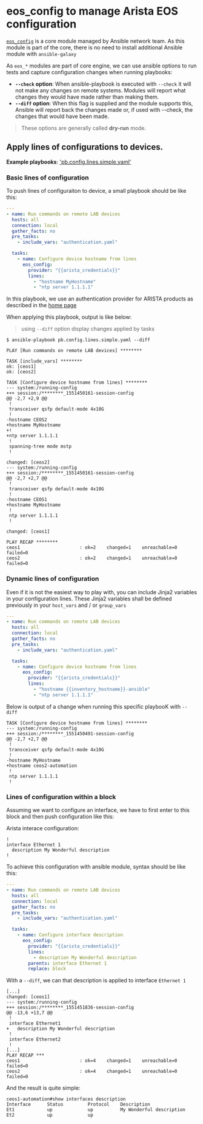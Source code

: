 # eos_config to manage Arista EOS configuration

[`eos_config`](https://docs.ansible.com/ansible/latest/modules/eos_config_module.html#eos-config-module) is a core module managed by Ansible network team. As this module is part of the core, there is no need to install additional Ansible module with `ansible-galaxy`

As `eos_*` modules are part of core engine, we can use ansible options to run tests and capture configuration changes when running playbooks:

- __`--check` option__: When ansible-playbook is executed with `--check` it will not make any changes on remote systems. Modules will report what changes they would have made rather than making them.
- __`--diff` option__: When this flag is supplied and the module supports this, Ansible will report back the changes made or, if used with --check, the changes that would have been made.

> These options are generally called __dry-run__ mode.

## Apply lines of configurations to devices.

__Example playbooks__: ['pb.config.lines.simple.yaml'](../pb.config.lines.simple.yaml)

### Basic lines of configuration

To push lines of configuraiton to device, a small playbook should be like this:

```yaml
---
- name: Run commands on remote LAB devices
  hosts: all
  connection: local
  gather_facts: no
  pre_tasks:
    - include_vars: "authentication.yaml"

  tasks:
    - name: Configure device hostname from lines
      eos_config:
        provider: "{{arista_credentials}}"
        lines: 
          - "hostname MyHostname"
          - "ntp server 1.1.1.1"
```

In this playbook, we use an authentication provider for ARISTA products as described in the [home page](../README.md)

When applying this playbook, output is like below:

> using `--diff` option display changes applied by tasks

```shell
$ ansible-playbook pb.config.lines.simple.yaml --diff

PLAY [Run commands on remote LAB devices] ********

TASK [include_vars] ********
ok: [ceos1]
ok: [ceos2]

TASK [Configure device hostname from lines] ********
--- system:/running-config
+++ session:/********_1551450161-session-config
@@ -2,7 +2,9 @@
 !
 transceiver qsfp default-mode 4x10G
 !
-hostname CEOS2
+hostname MyHostname
+!
+ntp server 1.1.1.1
 !
 spanning-tree mode mstp
 !

changed: [ceos2]
--- system:/running-config
+++ session:/********_1551450161-session-config
@@ -2,7 +2,7 @@
 !
 transceiver qsfp default-mode 4x10G
 !
-hostname CEOS1
+hostname MyHostname
 !
 ntp server 1.1.1.1
 !

changed: [ceos1]

PLAY RECAP ********
ceos1                      : ok=2    changed=1    unreachable=0    failed=0
ceos2                      : ok=2    changed=1    unreachable=0    failed=0
```

### Dynamic lines of configuration

Even if it is not the easiest way to play with, you can include Jinja2 variables in your configuration lines. These Jinja2 variables shall be defined previously in your `host_vars` and / or `group_vars`

```yaml
---
- name: Run commands on remote LAB devices
  hosts: all
  connection: local
  gather_facts: no
  pre_tasks:
    - include_vars: "authentication.yaml"

  tasks:
    - name: Configure device hostname from lines
      eos_config:
        provider: "{{arista_credentials}}"
        lines: 
          - "hostname {{inventory_hostname}}-ansible"
          - "ntp server 1.1.1.1"
```

Below is output of a change when running this specific playbooK with `--diff`

```shell
TASK [Configure device hostname from lines] ********
--- system:/running-config
+++ session:/********_1551450491-session-config
@@ -2,7 +2,7 @@
 !
 transceiver qsfp default-mode 4x10G
 !
-hostname MyHostname
+hostname ceos2-automation
 !
 ntp server 1.1.1.1
 !
```

### Lines of configuration within a block

Assuming we want to configure an interface, we have to first enter to this block and then push configuration like this:

Arista interace configuration:

```
!
interface Ethernet 1
  description My Wonderful description
!
```

To achieve this configuration with ansible module, syntax should be like this:

```yaml
---
- name: Run commands on remote LAB devices
  hosts: all
  connection: local
  gather_facts: no
  pre_tasks:
    - include_vars: "authentication.yaml"

  tasks:
    - name: Configure interface description
      eos_config:
        provider: "{{arista_credentials}}"
        lines: 
          - description My Wonderful description
        parents: interface Ethernet 1
        replace: block
```

With a `--diff`, we can that description is applied to interface `Ethernet 1`

```
[...]
changed: [ceos1]
--- system:/running-config
+++ session:/********_1551451836-session-config
@@ -13,6 +13,7 @@
 !
 interface Ethernet1
+   description My Wonderful description
 !
 interface Ethernet2
 !
[...]
PLAY RECAP ***
ceos1                      : ok=4    changed=1    unreachable=0    failed=0
ceos2                      : ok=4    changed=1    unreachable=0    failed=0
```

And the result is quite simple:

```
ceos1-automation#show interfaces description
Interface      Status         Protocol    Description
Et1            up             up          My Wonderful description
Et2            up             up
```
